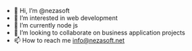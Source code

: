 - 👋 Hi, I’m @nezasoft
- 👀 I’m interested in web development
- 🌱 I’m currently node js 
- 💞️ I’m looking to collaborate on business application projects
- 📫 How to reach me info@nezasoft.net

<!---
nezasoft/nezasoft is a ✨ special ✨ repository because its `README.md` (this file) appears on your GitHub profile.
You can click the Preview link to take a look at your changes.
--->
